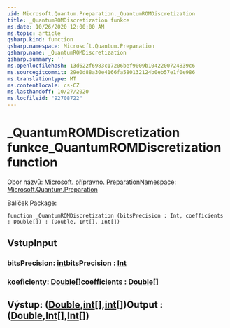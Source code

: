 ```yaml
---
uid: Microsoft.Quantum.Preparation._QuantumROMDiscretization
title: _QuantumROMDiscretization funkce
ms.date: 10/26/2020 12:00:00 AM
ms.topic: article
qsharp.kind: function
qsharp.namespace: Microsoft.Quantum.Preparation
qsharp.name: _QuantumROMDiscretization
qsharp.summary: ''
ms.openlocfilehash: 13d622f6983c17206bef9009b1042200724839c6
ms.sourcegitcommit: 29e0d88a30e4166fa580132124b0eb57e1f0e986
ms.translationtype: MT
ms.contentlocale: cs-CZ
ms.lasthandoff: 10/27/2020
ms.locfileid: "92708722"
---
```

# <a name="_quantumromdiscretization-function"></a><span data-ttu-id="973d9-102">_QuantumROMDiscretization funkce</span><span class="sxs-lookup"><span data-stu-id="973d9-102">_QuantumROMDiscretization function</span></span>

<span data-ttu-id="973d9-103">Obor názvů: [Microsoft. přípravno. Preparation](xref:Microsoft.Quantum.Preparation)</span><span class="sxs-lookup"><span data-stu-id="973d9-103">Namespace: [Microsoft.Quantum.Preparation](xref:Microsoft.Quantum.Preparation)</span></span>

<span data-ttu-id="973d9-104">Balíček [](https://nuget.org/packages/)</span><span class="sxs-lookup"><span data-stu-id="973d9-104">Package: [](https://nuget.org/packages/)</span></span>




```qsharp
function _QuantumROMDiscretization (bitsPrecision : Int, coefficients : Double[]) : (Double, Int[], Int[])
```


## <a name="input"></a><span data-ttu-id="973d9-105">Vstup</span><span class="sxs-lookup"><span data-stu-id="973d9-105">Input</span></span>

### <a name="bitsprecision--int"></a><span data-ttu-id="973d9-106">bitsPrecision: [int](xref:microsoft.quantum.lang-ref.int)</span><span class="sxs-lookup"><span data-stu-id="973d9-106">bitsPrecision : [Int](xref:microsoft.quantum.lang-ref.int)</span></span>




### <a name="coefficients--double"></a><span data-ttu-id="973d9-107">koeficienty: [Double](xref:microsoft.quantum.lang-ref.double)[]</span><span class="sxs-lookup"><span data-stu-id="973d9-107">coefficients : [Double](xref:microsoft.quantum.lang-ref.double)[]</span></span>





## <a name="output--doubleintint"></a><span data-ttu-id="973d9-108">Výstup: ([Double](xref:microsoft.quantum.lang-ref.double),[int](xref:microsoft.quantum.lang-ref.int)[],[int](xref:microsoft.quantum.lang-ref.int)[])</span><span class="sxs-lookup"><span data-stu-id="973d9-108">Output : ([Double](xref:microsoft.quantum.lang-ref.double),[Int](xref:microsoft.quantum.lang-ref.int)[],[Int](xref:microsoft.quantum.lang-ref.int)[])</span></span>

